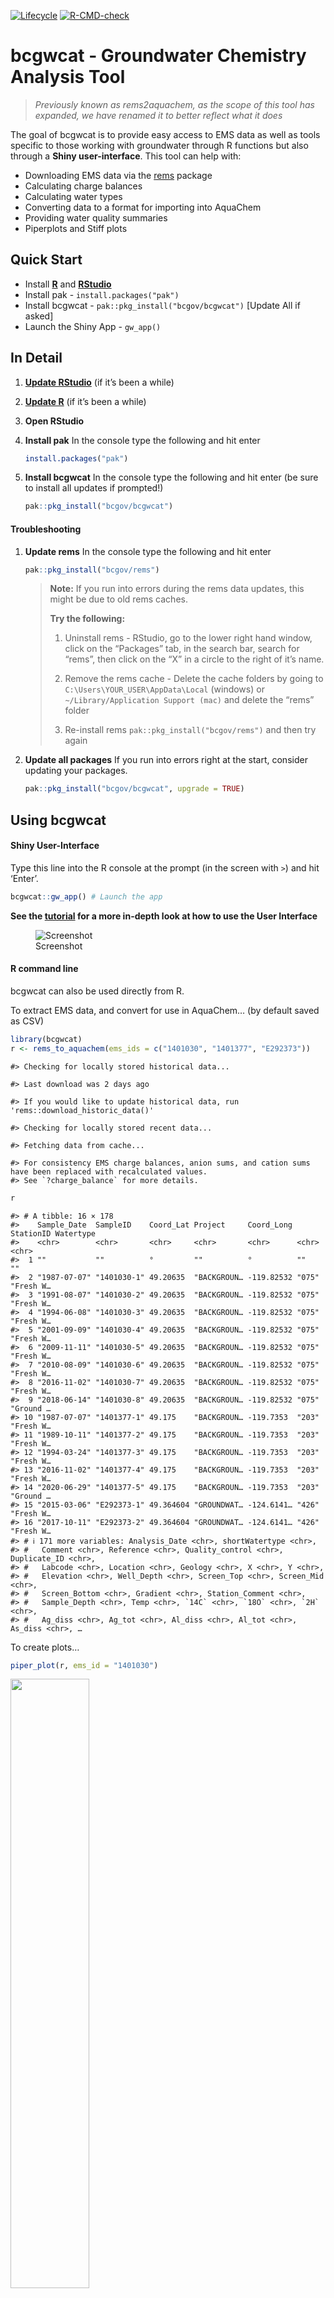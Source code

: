 
<!-- badges: start -->

[![Lifecycle](https://img.shields.io/badge/Lifecycle-Maturing-007EC6)](https://github.com/bcgov/repomountie/blob/master/doc/lifecycle-badges.md)
[![R-CMD-check](https://github.com/bcgov/bcgwcat/actions/workflows/R-CMD-check.yaml/badge.svg)](https://github.com/bcgov/bcgwcat/actions/workflows/R-CMD-check.yaml)
<!-- badges: end -->

# bcgwcat - Groundwater Chemistry Analysis Tool

> *Previously known as rems2aquachem, as the scope of this tool has
> expanded, we have renamed it to better reflect what it does*

The goal of bcgwcat is to provide easy access to EMS data as well as
tools specific to those working with groundwater through R functions but
also through a **Shiny user-interface**. This tool can help with:

- Downloading EMS data via the [rems](http://github.com/bcgov/rems)
  package
- Calculating charge balances
- Calculating water types
- Converting data to a format for importing into AquaChem
- Providing water quality summaries
- Piperplots and Stiff plots

## Quick Start

- Install [**R**](https://cloud.r-project.org/) and
  [**RStudio**](https://rstudio.com/)
- Install pak - `install.packages("pak")`
- Install bcgwcat - `pak::pkg_install("bcgov/bcgwcat")` \[Update All if
  asked\]
- Launch the Shiny App - `gw_app()`

## In Detail

1.  [**Update RStudio**](https://rstudio.com/) (if it’s been a while)

2.  [**Update R**](https://cloud.r-project.org/) (if it’s been a while)

3.  **Open RStudio**

4.  **Install pak** In the console type the following and hit enter

    ``` r
    install.packages("pak")
    ```

5.  **Install bcgwcat** In the console type the following and hit enter
    (be sure to install all updates if prompted!)

    ``` r
    pak::pkg_install("bcgov/bcgwcat")
    ```

#### Troubleshooting

1.  **Update rems** In the console type the following and hit enter

    ``` r
    pak::pkg_install("bcgov/rems")
    ```

    > **Note:** If you run into errors during the rems data updates,
    > this might be due to old rems caches.
    >
    > **Try the following:**
    > 1.  Uninstall rems - RStudio, go to the lower right hand window,
    >     click on the “Packages” tab, in the search bar, search for
    >     “rems”, then click on the “X” in a circle to the right of it’s
    >     name.
    >
    > 2.  Remove the rems cache - Delete the cache folders by going to
    >     `C:\Users\YOUR_USER\AppData\Local` (windows) or
    >     `~/Library/Application Support (mac)` and delete the “rems”
    >     folder
    >
    > 3.  Re-install rems `pak::pkg_install("bcgov/rems")` and then try
    >     again

2.  **Update all packages** If you run into errors right at the start,
    consider updating your packages.

    ``` r
    pak::pkg_install("bcgov/bcgwcat", upgrade = TRUE)
    ```

## Using bcgwcat

#### Shiny User-Interface

Type this line into the R console at the prompt (in the screen with `>`)
and hit ‘Enter’.

``` r
bcgwcat::gw_app() # Launch the app
```

**See the
[tutorial](https://bcgov.github.io/bcgwcat/articles/bcgwcat.html) for a
more in-depth look at how to use the User Interface**

<figure>
<img src="man/figures/up-to-date.png" alt="Screenshot" />
<figcaption aria-hidden="true">Screenshot</figcaption>
</figure>

#### R command line

bcgwcat can also be used directly from R.

To extract EMS data, and convert for use in AquaChem… (by default saved
as CSV)

``` r
library(bcgwcat)
r <- rems_to_aquachem(ems_ids = c("1401030", "1401377", "E292373"))
```

    #> Checking for locally stored historical data...

    #> Last download was 2 days ago

    #> If you would like to update historical data, run 'rems::download_historic_data()'

    #> Checking for locally stored recent data...

    #> Fetching data from cache...

    #> For consistency EMS charge balances, anion sums, and cation sums have been replaced with recalculated values.
    #> See `?charge_balance` for more details.

``` r
r
```

    #> # A tibble: 16 × 178
    #>    Sample_Date  SampleID    Coord_Lat Project     Coord_Long StationID Watertype
    #>    <chr>        <chr>       <chr>     <chr>       <chr>      <chr>     <chr>    
    #>  1 ""           ""          °         ""          °          ""        ""       
    #>  2 "1987-07-07" "1401030-1" 49.20635  "BACKGROUN… -119.82532 "075"     "Fresh W…
    #>  3 "1991-08-07" "1401030-2" 49.20635  "BACKGROUN… -119.82532 "075"     "Fresh W…
    #>  4 "1994-06-08" "1401030-3" 49.20635  "BACKGROUN… -119.82532 "075"     "Fresh W…
    #>  5 "2001-09-09" "1401030-4" 49.20635  "BACKGROUN… -119.82532 "075"     "Fresh W…
    #>  6 "2009-11-11" "1401030-5" 49.20635  "BACKGROUN… -119.82532 "075"     "Fresh W…
    #>  7 "2010-08-09" "1401030-6" 49.20635  "BACKGROUN… -119.82532 "075"     "Fresh W…
    #>  8 "2016-11-02" "1401030-7" 49.20635  "BACKGROUN… -119.82532 "075"     "Fresh W…
    #>  9 "2018-06-14" "1401030-8" 49.20635  "BACKGROUN… -119.82532 "075"     "Ground …
    #> 10 "1987-07-07" "1401377-1" 49.175    "BACKGROUN… -119.7353  "203"     "Fresh W…
    #> 11 "1989-10-11" "1401377-2" 49.175    "BACKGROUN… -119.7353  "203"     "Fresh W…
    #> 12 "1994-03-24" "1401377-3" 49.175    "BACKGROUN… -119.7353  "203"     "Fresh W…
    #> 13 "2016-11-02" "1401377-4" 49.175    "BACKGROUN… -119.7353  "203"     "Fresh W…
    #> 14 "2020-06-29" "1401377-5" 49.175    "BACKGROUN… -119.7353  "203"     "Ground …
    #> 15 "2015-03-06" "E292373-1" 49.364604 "GROUNDWAT… -124.6141… "426"     "Fresh W…
    #> 16 "2017-10-11" "E292373-2" 49.364604 "GROUNDWAT… -124.6141… "426"     "Fresh W…
    #> # ℹ 171 more variables: Analysis_Date <chr>, shortWatertype <chr>,
    #> #   Comment <chr>, Reference <chr>, Quality_control <chr>, Duplicate_ID <chr>,
    #> #   Labcode <chr>, Location <chr>, Geology <chr>, X <chr>, Y <chr>,
    #> #   Elevation <chr>, Well_Depth <chr>, Screen_Top <chr>, Screen_Mid <chr>,
    #> #   Screen_Bottom <chr>, Gradient <chr>, Station_Comment <chr>,
    #> #   Sample_Depth <chr>, Temp <chr>, `14C` <chr>, `18O` <chr>, `2H` <chr>,
    #> #   Ag_diss <chr>, Ag_tot <chr>, Al_diss <chr>, Al_tot <chr>, As_diss <chr>, …

To create plots…

``` r
piper_plot(r, ems_id = "1401030")
```

<img src="man/figures/unnamed-chunk-8-1.png" width="50%" />

``` r
stiff_plot(r, ems_id = "1401030")
```

<img src="man/figures/unnamed-chunk-9-1.png" width="50%" />

## Vignette/Tutorials

See the [bcgwcat website](https://bcgov.github.io/bcgwcat)

## License

Copyright 2024 Province of British Columbia

Licensed under the Apache License, Version 2.0 (the “License”); you may
not use this file except in compliance with the License. You may obtain
a copy of the License at

<http://www.apache.org/licenses/LICENSE-2.0>

Unless required by applicable law or agreed to in writing, software
distributed under the License is distributed on an “AS IS” BASIS,
WITHOUT WARRANTIES OR CONDITIONS OF ANY KIND, either express or implied.
See the License for the specific language governing permissions and
limitations under the License.
